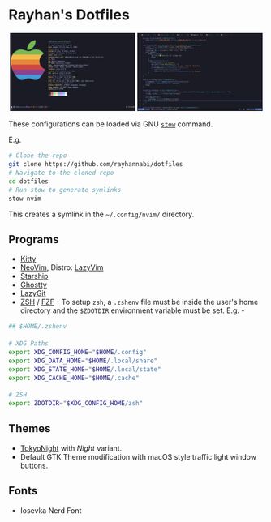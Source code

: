 # Rayhan's Dotfiles

<p align="middle">
  <img src="_screenshots/term-screenshot.png" width="49%" />
  <img src="_screenshots/nvim-screenshot.png" width="49%" />
</p>

These configurations can be loaded via GNU [`stow`](https://www.gnu.org/software/stow/) command.

E.g.

```sh
# Clone the repo
git clone https://github.com/rayhannabi/dotfiles
# Navigate to the cloned repo
cd dotfiles
# Run stow to generate symlinks
stow nvim
```

This creates a symlink in the `~/.config/nvim/` directory.

## Programs

- [Kitty](https://sw.kovidgoyal.net/kitty/)
- [NeoVim](https://neovim.io/), Distro: [LazyVim](https://github.com/LazyVim/LazyVim)
- [Starship](https://starship.rs)
- [Ghostty](https://ghostty.org)
- [LazyGit](https://github.com/jesseduffield/lazygit)
- [ZSH](https://www.zsh.org/) / [FZF](https://github.com/junegunn/fzf) -
To setup `zsh`, a `.zshenv` file must be inside the user's home directory and
the `$ZDOTDIR` environment variable must be set. E.g. -

```sh
## $HOME/.zshenv

# XDG Paths
export XDG_CONFIG_HOME="$HOME/.config"
export XDG_DATA_HOME="$HOME/.local/share"
export XDG_STATE_HOME="$HOME/.local/state"
export XDG_CACHE_HOME="$HOME/.cache"

# ZSH
export ZDOTDIR="$XDG_CONFIG_HOME/zsh" 
```

## Themes

- [TokyoNight](https://github.com/folke/tokyonight.nvim) with _Night_ variant.
- Default GTK Theme modification with macOS style traffic light window buttons.

## Fonts

- Iosevka Nerd Font

